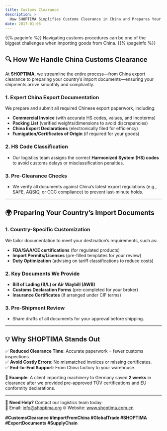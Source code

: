 ```yaml
---
title: Customs Clearance
description: >
  How SHOPTIMA Simplifies Customs Clearance in China and Prepares Your Country's Documentation  
date: 2017-01-05
---
```


{{% pageinfo %}}
Navigating customs procedures can be one of the biggest challenges when importing goods from China. 
{{% /pageinfo %}}

## 🔍 How We Handle China Customs Clearance  

At **SHOPTIMA**, we streamline the entire process—from China export clearance to preparing your country’s import documents—ensuring your shipments arrive smoothly and compliantly. 

### 1. **Expert China Export Documentation**  
We prepare and submit all required Chinese export paperwork, including:  
- **Commercial Invoice** (with accurate HS codes, values, and Incoterms)  
- **Packing List** (verified weights/dimensions to avoid discrepancies)  
- **China Export Declarations** (electronically filed for efficiency)  
- **Fumigation/Certificates of Origin** (if required for your goods)  

### 2. **HS Code Classification**  
- Our logistics team assigns the correct **Harmonized System (HS) codes** to avoid customs delays or misclassification penalties.  

### 3. **Pre-Clearance Checks**  
- We verify all documents against China’s latest export regulations (e.g., SAFE, AQSIQ, or CCC compliance) to prevent last-minute holds.  

---  

## 🌍 Preparing Your Country’s Import Documents  

### 1. **Country-Specific Customization**  
We tailor documentation to meet your destination’s requirements, such as:  
- **FDA/SAA/CE certifications** (for regulated products)  
- **Import Permits/Licenses** (pre-filled templates for your review)  
- **Duty Optimization** (advising on tariff classifications to reduce costs)  

### 2. **Key Documents We Provide**  
- **Bill of Lading (B/L) or Air Waybill (AWB)**  
- **Customs Declaration Forms** (pre-completed for your broker)  
- **Insurance Certificates** (if arranged under CIF terms)  

### 3. **Pre-Shipment Review**  
- Share drafts of all documents for your approval before shipping.  

---  

## 💡 Why SHOPTIMA Stands Out  
✅ **Reduced Clearance Time**: Accurate paperwork = fewer customs inspections.  
✅ **Avoid Costly Errors**: No mismatched invoices or missing certificates.  
✅ **End-to-End Support**: From China factory to your warehouse.  

📌 **Example**: A client importing machinery to Germany saved **2 weeks** in clearance after we provided pre-approved TÜV certifications and EU conformity declarations.  

---  

📩 **Need Help?** Contact our logistics team today:  
📧 Email: info@shoptima.org
🌐 Website: www.shoptima.com.cn  

**#CustomsClearance #ImportFromChina #GlobalTrade #SHOPTIMA #ExportDocuments #SupplyChain**  